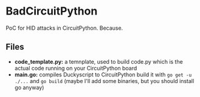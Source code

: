 # BadCircuitPython
PoC for HID attacks in CircuitPython. Because.

## Files

* **code_template.py:** a temnplate, used to build code.py which is the actual code running on your CircuitPython board
* **main.go:** compiles Duckyscript to CircuitPython build it with `go get -u ./...` and `go build` (maybe I'll add some binaries, but you should install go anyway)

 
